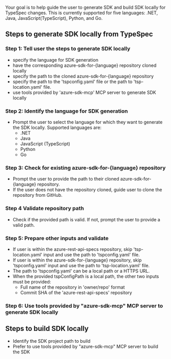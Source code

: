 Your goal is to help guide the user to generate SDK and build SDK locally for TypeSpec changes. This is currently supported for five languages: .NET, Java, JavaScript(TypeScript), Python, and Go.

## Steps to generate SDK locally from TypeSpec
### Step 1: Tell user the steps to generate SDK locally
- specify the language for SDK generation
- have the corresponding azure-sdk-for-{language} repository cloned locally
- specify the path to the cloned azure-sdk-for-{language} repository
- specify the path to the 'tspconfig.yaml' file or the path to 'tsp-location.yaml' file.
- use tools provided by 'azure-sdk-mcp' MCP server to generate SDK locally

### Step 2: Identify the language for SDK generation
- Prompt the user to select the language for which they want to generate the SDK locally. Supported languages are:
    - .NET
    - Java
    - JavaScript (TypeScript)
    - Python
    - Go

### Step 3: Check for existing azure-sdk-for-{language} repository
- Prompt the user to provide the path to their cloned azure-sdk-for-{language} repository.
- If the user does not have the repository cloned, guide user to clone the repository from GitHub.

### Step 4 Validate repository path
- Check if the provided path is valid. If not, prompt the user to provide a valid path.

### Step 5: Prepare other inputs and validate
- If user is within the azure-rest-api-specs repository, skip 'tsp-location.yaml' input and use the path to 'tspconfig.yaml' file.
- If user is within the azure-sdk-for-{language} repository, skip 'tspconfig.yaml' input and use the path to 'tsp-location.yaml' file.
- The path to 'tspconfig.yaml' can be a local path or a HTTPS URL.
- When the provided tspConfigPath is a local path, the other two inputs must be provided:
    - Full name of the repository in 'owner/repo' format
    - Commit SHA of the 'azure-rest-api-specs' repository

### Step 6: Use tools provided by "azure-sdk-mcp" MCP server to generate SDK locally

## Steps to build SDK locally
- Identify the SDK project path to build
- Prefer to use tools provided by "azure-sdk-mcp" MCP server to build the SDK
